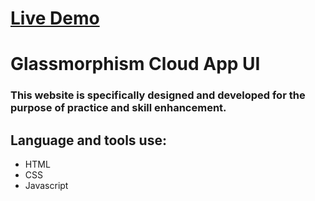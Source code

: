 # [Live Demo](https://glassmorphism-ui-eight.vercel.app/)

# Glassmorphism Cloud App UI

### This website is specifically designed and developed for the purpose of practice and skill enhancement.

## Language and tools use:
- HTML
- CSS
- Javascript
